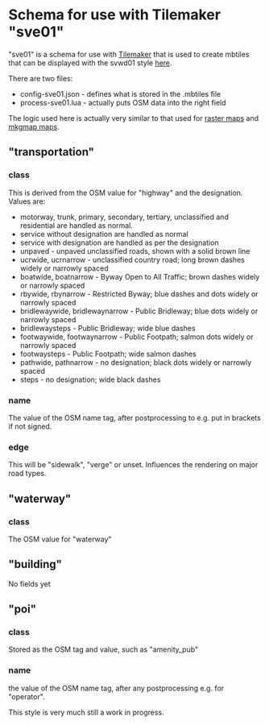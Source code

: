 # Schema for use with Tilemaker "sve01"

"sve01" is a schema for use with [Tilemaker](https://github.com/systemed/tilemaker) that is used to create 
mbtiles that can be displayed with the svwd01 style [here](https://github.com/SomeoneElseOSM/SomeoneElse-vector-web-display/blob/main/README.md).

There are two files:

* config-sve01.json - defines what is stored in the .mbtiles file
* process-sve01.lua - actually puts OSM data into the right field

The logic used here is actually very similar to that used for [raster maps](https://github.com/SomeoneElseOSM/SomeoneElse-style/blob/master/style.lua) and [mkgmap maps](https://github.com/SomeoneElseOSM/mkgmap_style_ajt/blob/master/transform_03.lua).

## "transportation"

### class

This is derived from the OSM value for "highway" and the designation.  Values are:

* motorway, trunk, primary, secondary, tertiary, unclassified and residential are handled as normal.
* service without designation are handled as normal
* service with designation are handled as per the designation
* unpaved - unpaved unclassified roads, shown with a solid brown line
* ucrwide, ucrnarrow - unclassified country road; long brown dashes widely or narrowly spaced
* boatwide, boatnarrow - Byway Open to All Traffic; brown dashes widely or narrowly spaced
* rbywide, rbynarrow - Restricted Byway; blue dashes and dots widely or narrowly spaced
* bridlewaywide, bridlewaynarrow - Public Bridleway; blue dots widely or narrowly spaced
* bridlewaysteps - Public Bridleway; wide blue dashes
* footwaywide, footwaynarrow - Public Footpath; salmon dots widely or narrowly spaced
* footwaysteps - Public Footpath; wide salmon dashes
* pathwide, pathnarrow - no designation; black dots widely or narrowly spaced
* steps - no designation; wide black dashes

### name

The value of the OSM name tag, after postprocessing to e.g. put in brackets if not signed.

### edge

This will be "sidewalk", "verge" or unset.  Influences the rendering on major road types.

## "waterway"

### class

The OSM value for "waterway"

## "building"

No fields yet

## "poi"

### class

Stored as the OSM tag and value, such as "amenity_pub"

### name

the value of the OSM name tag, after any postprocessing e.g. for "operator".


This style is very much still a work in progress.

